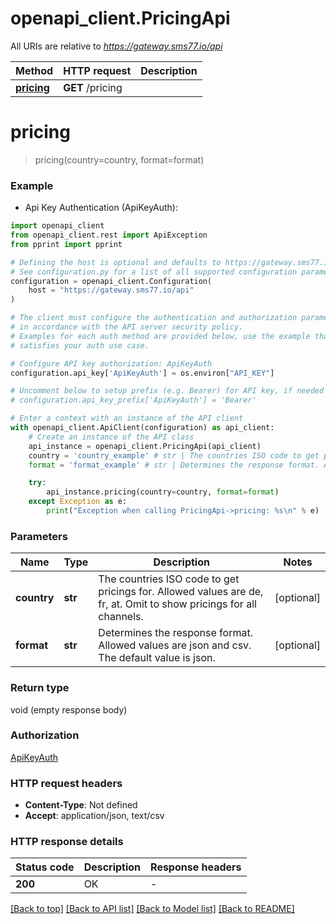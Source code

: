 # openapi_client.PricingApi

All URIs are relative to *https://gateway.sms77.io/api*

Method | HTTP request | Description
------------- | ------------- | -------------
[**pricing**](PricingApi.md#pricing) | **GET** /pricing | 


# **pricing**
> pricing(country=country, format=format)



### Example

* Api Key Authentication (ApiKeyAuth):

```python
import openapi_client
from openapi_client.rest import ApiException
from pprint import pprint

# Defining the host is optional and defaults to https://gateway.sms77.io/api
# See configuration.py for a list of all supported configuration parameters.
configuration = openapi_client.Configuration(
    host = "https://gateway.sms77.io/api"
)

# The client must configure the authentication and authorization parameters
# in accordance with the API server security policy.
# Examples for each auth method are provided below, use the example that
# satisfies your auth use case.

# Configure API key authorization: ApiKeyAuth
configuration.api_key['ApiKeyAuth'] = os.environ["API_KEY"]

# Uncomment below to setup prefix (e.g. Bearer) for API key, if needed
# configuration.api_key_prefix['ApiKeyAuth'] = 'Bearer'

# Enter a context with an instance of the API client
with openapi_client.ApiClient(configuration) as api_client:
    # Create an instance of the API class
    api_instance = openapi_client.PricingApi(api_client)
    country = 'country_example' # str | The countries ISO code to get pricings for. Allowed values are de, fr, at. Omit to show pricings for all channels. (optional)
    format = 'format_example' # str | Determines the response format. Allowed values are json and csv. The default value is json. (optional)

    try:
        api_instance.pricing(country=country, format=format)
    except Exception as e:
        print("Exception when calling PricingApi->pricing: %s\n" % e)
```



### Parameters


Name | Type | Description  | Notes
------------- | ------------- | ------------- | -------------
 **country** | **str**| The countries ISO code to get pricings for. Allowed values are de, fr, at. Omit to show pricings for all channels. | [optional] 
 **format** | **str**| Determines the response format. Allowed values are json and csv. The default value is json. | [optional] 

### Return type

void (empty response body)

### Authorization

[ApiKeyAuth](../README.md#ApiKeyAuth)

### HTTP request headers

 - **Content-Type**: Not defined
 - **Accept**: application/json, text/csv

### HTTP response details

| Status code | Description | Response headers |
|-------------|-------------|------------------|
**200** | OK |  -  |

[[Back to top]](#) [[Back to API list]](../README.md#documentation-for-api-endpoints) [[Back to Model list]](../README.md#documentation-for-models) [[Back to README]](../README.md)

